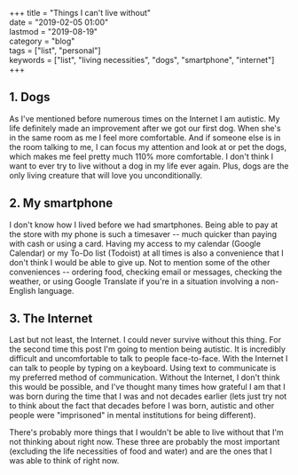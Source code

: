 +++
title = "Things I can't live without"  
date = "2019-02-05 01:00"  
lastmod = "2019-08-19"  
category = "blog"  
tags = ["list", "personal"]  
keywords = ["list", "living necessities", "dogs", "smartphone", "internet"]    
+++

## 1. Dogs  
As I've mentioned before numerous times on the Internet I am autistic. My life definitely made an improvement after we got our first dog. When she's in the same room as me I feel more comfortable. And if someone else is in the room talking to me, I can focus my attention and look at or pet the dogs, which makes me feel pretty much 110% more comfortable. I don't think I want to ever try to live without a dog in my life ever again. Plus, dogs are the only living creature that will love you unconditionally.  

## 2. My smartphone  
I don't know how I lived before we had smartphones. Being able to pay at the store with my phone is such a timesaver -- much quicker than paying with cash or using a card. Having my access to my calendar (Google Calendar) or my To-Do list (Todoist) at all times is also a convenience that I don't think I would be able to give up. Not to mention some of the other conveniences -- ordering food, checking email or messages, checking the weather, or using Google Translate if you're in a situation involving a non-English language.  

## 3. The Internet  
Last but not least, the Internet. I could never survive without this thing. For the second time this post I'm going to mention being autistic. It is incredibly difficult and uncomfortable to talk to people face-to-face. With the Internet I can talk to people by typing on a keyboard. Using text to communicate is my preferred method of communication. Without the Internet, I don't think this would be possible, and I've thought many times how grateful I am that I was born during the time that I was and not decades earlier (lets just try not to think about the fact that decades before I was born, autistic and other people were "imprisoned" in mental institutions for being different).  

There's probably more things that I wouldn't be able to live without that I'm not thinking about right now. These three are probably the most important (excluding the life necessities of food and water) and are the ones that I was able to think of right now.
